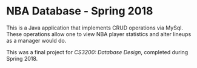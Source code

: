 # NBA Database - Spring 2018
This is a Java application that implements CRUD operations via MySql.  These operations allow one to view NBA player statistics and alter lineups as a manager would do. 

This was a final project for *CS3200: Database Design*, completed during Spring 2018.

